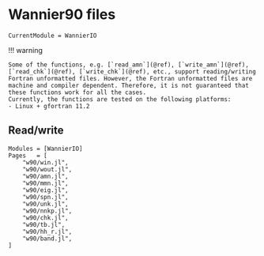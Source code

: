 # Wannier90 files

```@meta
CurrentModule = WannierIO
```

!!! warning

    Some of the functions, e.g. [`read_amn`](@ref), [`write_amn`](@ref),
    [`read_chk`](@ref), [`write_chk`](@ref), etc., support reading/writing
    Fortran unformatted files. However, the Fortran unformatted files are
    machine and compiler dependent. Therefore, it is not guaranteed that
    these functions work for all the cases.
    Currently, the functions are tested on the following platforms:
    - Linux + gfortran 11.2

## Read/write

```@autodocs
Modules = [WannierIO]
Pages   = [
    "w90/win.jl",
    "w90/wout.jl",
    "w90/amn.jl",
    "w90/mmn.jl",
    "w90/eig.jl",
    "w90/spn.jl",
    "w90/unk.jl",
    "w90/nnkp.jl",
    "w90/chk.jl",
    "w90/tb.jl",
    "w90/hh_r.jl",
    "w90/band.jl",
]
```
